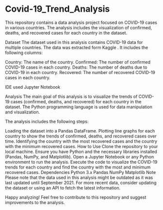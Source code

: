 # Covid-19_Trend_Analysis
This repository contains a data analysis project focused on COVID-19 cases in various countries. The analysis includes the visualization of confirmed, deaths, and recovered cases for each country in the dataset.

Dataset
The dataset used in this analysis contains COVID-19 data for multiple countries. The data was extracted form Kaggle . It includes the following columns:

Country: The name of the country.
Confirmed: The number of confirmed COVID-19 cases in each country.
Deaths: The number of deaths due to COVID-19 in each country.
Recovered: The number of recovered COVID-19 cases in each country.

IDE used
Jupyter Notebook 
  
Analysis
The main goal of this analysis is to visualize the trends of COVID-19 cases (confirmed, deaths, and recovered) for each country in the dataset. The Python programming language is used for data manipulation and visualization.

The analysis includes the following steps:

Loading the dataset into a Pandas DataFrame.
Plotting line graphs for each country to show the trends of confirmed, deaths, and recovered cases over time.
Identifying the country with the most recovered cases and the country with the minimum recovered cases.
How to Use
Clone the repository to your local machine.
Ensure you have Python and the necessary libraries installed (Pandas, NumPy, and Matplotlib).
Open a Jupyter Notebook or any Python environment to run the analysis.
Execute the code to visualize the COVID-19 trends for each country and find the country with the most and minimum recovered cases.
Dependencies
Python 3.x
Pandas
NumPy
Matplotlib
Note
Please note that the data used in this analysis might be outdated as it was last updated until September 2021. For more recent data, consider updating the dataset or using an API to fetch the latest information.

Happy analyzing! Feel free to contribute to this repository and suggest improvements to the analysis.
